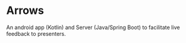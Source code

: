 # Arrows
An android app (Kotlin) and Server (Java/Spring Boot) to facilitate live feedback to presenters.
